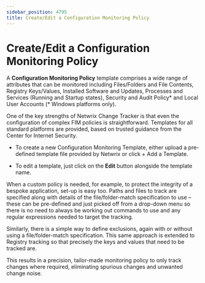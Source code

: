 ```yaml
---
sidebar_position: 4795
title: Create/Edit a Configuration Monitoring Policy
---
```


# Create/Edit a Configuration Monitoring Policy

A **Configuration Monitoring Policy** template comprises a wide range of attributes that can be monitored including Files/Folders and File Contents, Registry Keys/Values, Installed Software and Updates, Processes and Services (Running and Startup states), Security and Audit Policy\* and Local User Accounts (\* Windows platforms only).

One of the key strengths of Netwrix Change Tracker is that even the configuration of complex FIM policies is straightforward. Templates for all standard platforms are provided, based on trusted guidance from the Center for Internet Security.

* To create a new Configuration Monitoring Template, either upload a pre-defined template file provided by Netwrix or click + Add a Template.

* To edit a template, just click on the **Edit** button alongside the template name.

When a custom policy is needed, for example, to protect the integrity of a bespoke application, set-up is easy too. Paths and files to track are specified along with details of the file/folder-match specification to use – these can be pre-defined and just picked off from a drop-down menu so there is no need to always be working out commands to use and any regular expressions needed to target the tracking.

Similarly, there is a simple way to define exclusions, again with or without using a file/folder-match specification. This same approach is extended to Registry tracking so that precisely the keys and values that need to be tracked are.

This results in a precision, tailor-made monitoring policy to only track changes where required, eliminating spurious changes and unwanted change noise.